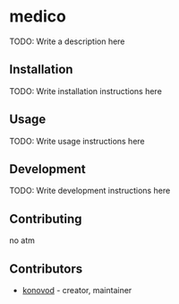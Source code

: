 # medico

TODO: Write a description here

## Installation


TODO: Write installation instructions here


## Usage



TODO: Write usage instructions here

## Development

TODO: Write development instructions here

## Contributing

no atm

## Contributors

- [konovod](https://github.com/konovod)  - creator, maintainer
